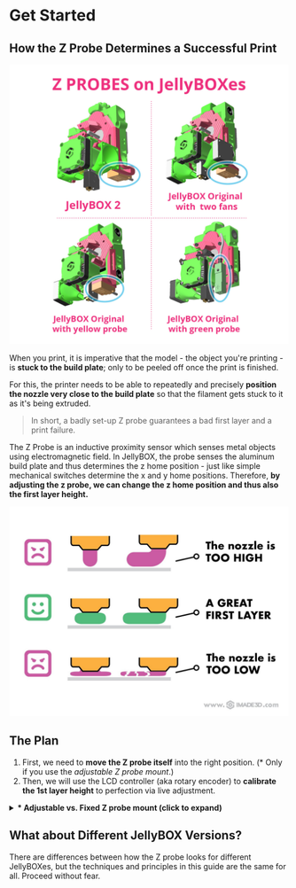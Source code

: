 # Get Started

## How the Z Probe Determines a Successful Print

![probes-positions](assets/probes-positions.jpg)

When you print, it is imperative that the model - the object you're printing - is **stuck to the build plate**; only to be peeled off once the print is finished.

For this, the printer needs to be able to repeatedly and precisely **position the nozzle very close to the build plate** so that the filament gets stuck to it as it's being extruded.

> In short, a badly set-up Z probe guarantees a bad first layer and a print failure.

The Z Probe is an inductive proximity sensor which senses metal objects using electromagnetic field. In JellyBOX, the probe senses the aluminum build plate and thus determines the z home position - just like simple mechanical switches determine the x and y home positions. Therefore, **by adjusting the z probe, we can change the z home position and thus also the first layer height.**

![first-layer-poster.png](assets/first-layer-poster.png ':size=400%')

## The Plan

1. First, we need to **move the Z probe itself** into the right position. (* Only if you use the _adjustable Z probe mount_.)
2. Then, we will use the LCD controller (aka rotary encoder) to **calibrate the 1st layer height** to perfection via live adjustment.

<details>
<summary><b>* Adjustable vs. Fixed Z probe mount (click to expand)</b></summary>

![zprobe-mount.png](assets/zprobe-mount.png)

**Adjustable Z probe mount** is
- 👍 Perfect for power users who want to use hotends of different lengths (like full metal E3D v6 hotend).
- 👍 Compatible with jb JellyBOX Original and 2.
- 👎 Under certain conditions can move if disturbed.

**Fixed Z probe mount** is
- 👍 Easier to use
- 👍 Can never move once set-up
- 👎 Is only compatible with JellyBOX 2 in the moment
</details>


## What about Different JellyBOX Versions?

There are differences between how the Z probe looks for different JellyBOXes, but the techniques and principles in this guide are the same for all. Proceed without fear.